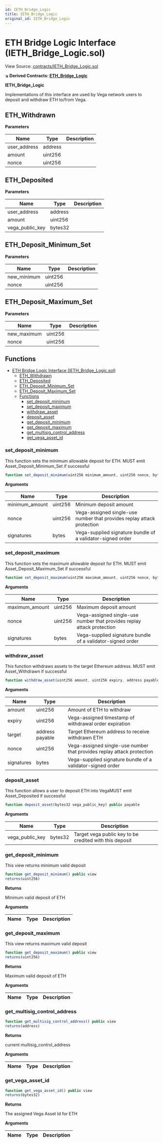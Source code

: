 ```yaml
---
id: IETH_Bridge_Logic
title: IETH_Bridge_Logic
original_id: IETH_Bridge_Logic
---
```


# ETH Bridge Logic Interface (IETH_Bridge_Logic.sol)

View Source: [contracts/IETH_Bridge_Logic.sol](https://github.com/vegaprotocol/MultisigControl/blob/develop/contracts/ETH_Bridge_Logic.sol)

**↘ Derived Contracts: [ETH_Bridge_Logic](../contracts/ETH_Bridge_Logic.md)**

**IETH_Bridge_Logic**

Implementations of this interface are used by Vega network users to deposit and withdraw ETH to/from Vega.

## ETH_Withdrawn

**Parameters**

| Name        | Type           | Description  |
| ------------- |------------- | -----|
| user_address | address |  | 
| amount | uint256 |  | 
| nonce | uint256 |  | 

## ETH_Deposited

**Parameters**

| Name        | Type           | Description  |
| ------------- |------------- | -----|
| user_address | address |  | 
| amount | uint256 |  | 
| vega_public_key | bytes32 |  | 

## ETH_Deposit_Minimum_Set

**Parameters**

| Name        | Type           | Description  |
| ------------- |------------- | -----|
| new_minimum | uint256 |  | 
| nonce | uint256 |  | 

## ETH_Deposit_Maximum_Set

**Parameters**

| Name        | Type           | Description  |
| ------------- |------------- | -----|
| new_maximum | uint256 |  | 
| nonce | uint256 |  | 

## Functions

- [ETH Bridge Logic Interface (IETH_Bridge_Logic.sol)](#eth-bridge-logic-interface-ieth_bridge_logicsol)
  - [ETH_Withdrawn](#eth_withdrawn)
  - [ETH_Deposited](#eth_deposited)
  - [ETH_Deposit_Minimum_Set](#eth_deposit_minimum_set)
  - [ETH_Deposit_Maximum_Set](#eth_deposit_maximum_set)
  - [Functions](#functions)
    - [set_deposit_minimum](#set_deposit_minimum)
    - [set_deposit_maximum](#set_deposit_maximum)
    - [withdraw_asset](#withdraw_asset)
    - [deposit_asset](#deposit_asset)
    - [get_deposit_minimum](#get_deposit_minimum)
    - [get_deposit_maximum](#get_deposit_maximum)
    - [get_multisig_control_address](#get_multisig_control_address)
    - [get_vega_asset_id](#get_vega_asset_id)

### set_deposit_minimum

This function sets the minimum allowable deposit for ETH. MUST emit Asset_Deposit_Minimum_Set if successful

```js
function set_deposit_minimum(uint256 minimum_amount, uint256 nonce, bytes signatures) public nonpayable
```

**Arguments**

| Name        | Type           | Description  |
| ------------- |------------- | -----|
| minimum_amount | uint256 | Minimum deposit amount | 
| nonce | uint256 | Vega-assigned single-use number that provides replay attack protection | 
| signatures | bytes | Vega-supplied signature bundle of a validator-signed order | 

### set_deposit_maximum

This function sets the maximum allowable deposit for ETH. MUST emit Asset_Deposit_Maximum_Set if successful

```js
function set_deposit_maximum(uint256 maximum_amount, uint256 nonce, bytes signatures) public nonpayable
```

**Arguments**

| Name        | Type           | Description  |
| ------------- |------------- | -----|
| maximum_amount | uint256 | Maximum deposit amount | 
| nonce | uint256 | Vega-assigned single-use number that provides replay attack protection | 
| signatures | bytes | Vega-supplied signature bundle of a validator-signed order | 

### withdraw_asset

This function withdraws assets to the target Ethereum address. MUST emit Asset_Withdrawn if successful

```js
function withdraw_asset(uint256 amount, uint256 expiry, address payable target, uint256 nonce, bytes signatures) public nonpayable
```

**Arguments**

| Name        | Type           | Description  |
| ------------- |------------- | -----|
| amount | uint256 | Amount of ETH to withdraw | 
| expiry | uint256 | Vega-assigned timestamp of withdrawal order expiration | 
| target | address payable | Target Ethereum address to receive withdrawn ETH | 
| nonce | uint256 | Vega-assigned single-use number that provides replay attack protection | 
| signatures | bytes | Vega-supplied signature bundle of a validator-signed order | 

### deposit_asset

This function allows a user to deposit ETH into VegaMUST emit Asset_Deposited if successful

```js
function deposit_asset(bytes32 vega_public_key) public payable
```

**Arguments**

| Name        | Type           | Description  |
| ------------- |------------- | -----|
| vega_public_key | bytes32 | Target vega public key to be credited with this deposit | 

### get_deposit_minimum

This view returns minimum valid deposit

```js
function get_deposit_minimum() public view
returns(uint256)
```

**Returns**

Minimum valid deposit of ETH

**Arguments**

| Name        | Type           | Description  |
| ------------- |------------- | -----|

### get_deposit_maximum

This view returns maximum valid deposit

```js
function get_deposit_maximum() public view
returns(uint256)
```

**Returns**

Maximum valid deposit of ETH

**Arguments**

| Name        | Type           | Description  |
| ------------- |------------- | -----|

### get_multisig_control_address

```js
function get_multisig_control_address() public view
returns(address)
```

**Returns**

current multisig_control_address

**Arguments**

| Name        | Type           | Description  |
| ------------- |------------- | -----|

### get_vega_asset_id

```js
function get_vega_asset_id() public view
returns(bytes32)
```

**Returns**

The assigned Vega Asset Id for ETH

**Arguments**

| Name        | Type           | Description  |
| ------------- |------------- | -----|


